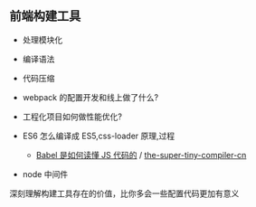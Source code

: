 ## 前端构建工具

- 处理模块化
- 编译语法
- 代码压缩

- webpack 的配置开发和线上做了什么?
- 工程化项目如何做性能优化?
- ES6 怎么编译成 ES5,css-loader 原理,过程
  - [Babel 是如何读懂 JS 代码的](https://zhuanlan.zhihu.com/p/27289600) / [the-super-tiny-compiler-cn](https://github.com/starkwang/the-super-tiny-compiler-cn/blob/master/super-tiny-compiler-chinese.js)
- node 中间件

深刻理解构建工具存在的价值，比你多会一些配置代码更加有意义
